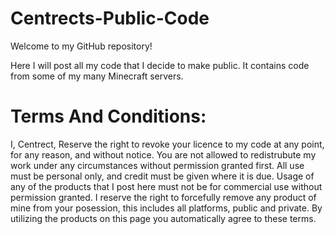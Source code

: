 # Centrects-Public-Code
Welcome to my GitHub repository!

Here I will post all my code that I decide to make public. It contains code from some of my many Minecraft servers. 


# Terms And Conditions:
I, Centrect, Reserve the right to revoke your licence to my code at any point, for any reason, and without notice. You are not allowed to redistrubute my work under any circumstances without permission granted first. All use must be personal only, and credit must be given where it is due. Usage of any of the products that I post here must not be for commercial use without permission granted. I reserve the right to forcefully remove any product of mine from your posession, this includes all platforms, public and private. By utilizing the products on this page you automatically agree to these terms.


